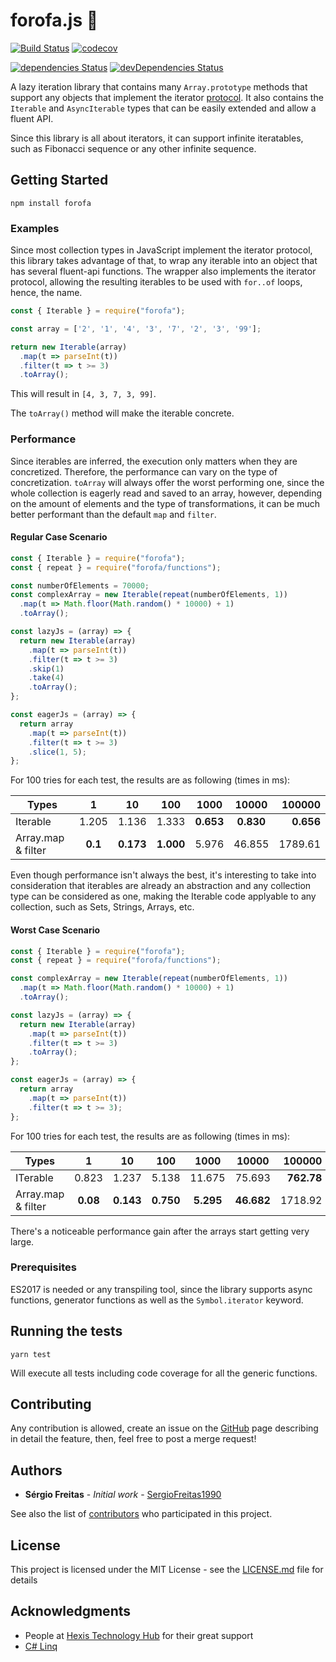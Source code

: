 # forofa.js 🥓

[![Build Status](https://travis-ci.org/sergioFreitas1990/forofa.svg?branch=master)](https://travis-ci.org/sergioFreitas1990/forofa)
[![codecov](https://codecov.io/gh/sergioFreitas1990/forofa/branch/master/graph/badge.svg)](https://codecov.io/gh/sergioFreitas1990/forofa)

[![dependencies Status](https://david-dm.org/sergioFreitas1990/forofa/status.svg)](https://david-dm.org/sergioFreitas1990/forofa)
[![devDependencies Status](https://david-dm.org/sergioFreitas1990/forofa/dev-status.svg)](https://david-dm.org/sergioFreitas1990/forofa?type=dev)

A lazy iteration library that contains many `Array.prototype` methods that support any objects that implement the iterator [protocol](https://developer.mozilla.org/en-US/docs/Web/JavaScript/Reference/Iteration_protocols). It also contains the `Iterable` and `AsyncIterable` types that can be easily extended and allow a fluent API.

Since this library is all about iterators, it can support infinite iteratables, such as Fibonacci sequence or any other infinite sequence.

## Getting Started

```npm install forofa```

### Examples

Since most collection types in JavaScript implement the iterator protocol, this library takes advantage of that, to wrap any iterable into an object that has several fluent-api functions. The wrapper also implements the iterator protocol, allowing the resulting iterables to be used with `for..of` loops, hence, the name.

```JavaScript
const { Iterable } = require("forofa");

const array = ['2', '1', '4', '3', '7', '2', '3', '99'];

return new Iterable(array)
  .map(t => parseInt(t))
  .filter(t => t >= 3)
  .toArray();
```
This will result in `[4, 3, 7, 3, 99]`.

The `toArray()` method will make the iterable concrete.

### Performance

Since iterables are inferred, the execution only matters when they are concretized. Therefore, the performance can vary on the type of concretization. `toArray` will always offer the worst performing one, since the whole collection is eagerly read and saved to an array, however, depending on the amount of elements and the type of transformations, it can be much better performant than the default `map` and `filter`.

#### Regular Case Scenario

```JavaScript
const { Iterable } = require("forofa");
const { repeat } = require("forofa/functions");

const numberOfElements = 70000;
const complexArray = new Iterable(repeat(numberOfElements, 1))
  .map(t => Math.floor(Math.random() * 10000) + 1)
  .toArray();

const lazyJs = (array) => {
  return new Iterable(array)
    .map(t => parseInt(t))
    .filter(t => t >= 3)
    .skip(1)
    .take(4)
    .toArray();
};

const eagerJs = (array) => {
  return array
    .map(t => parseInt(t))
    .filter(t => t >= 3)
    .slice(1, 5);
};
```

For 100 tries for each test, the results are as following (times in ms):

| Types                    | 1       | 10      | 100     | 1000    | 10000   | 100000  |
| -------------------------|:-------:|:-------:|:-------:|:-------:|:-------:|--------:|
| Iterable                 | 1.205   | 1.136   | 1.333   | **0.653** | **0.830** | **0.656** |
| Array.map & filter       | **0.1**   | **0.173** | **1.000** | 5.976   | 46.855  | 1789.61 |

Even though performance isn't always the best, it's interesting to take into consideration that iterables are already an abstraction and any collection type can be considered as one, making the Iterable code applyable to any collection, such as Sets, Strings, Arrays, etc.

#### Worst Case Scenario

```JavaScript
const { Iterable } = require("forofa");
const { repeat } = require("forofa/functions");

const complexArray = new Iterable(repeat(numberOfElements, 1))
  .map(t => Math.floor(Math.random() * 10000) + 1)
  .toArray();

const lazyJs = (array) => {
  return new Iterable(array)
    .map(t => parseInt(t))
    .filter(t => t >= 3)
    .toArray();
};

const eagerJs = (array) => {
  return array
    .map(t => parseInt(t))
    .filter(t => t >= 3);
};
```

For 100 tries for each test, the results are as following (times in ms):

| Types                    | 1       | 10      | 100     | 1000    | 10000   | 100000  |
| -------------------------|:-------:|:-------:|:-------:|:-------:|:-------:|--------:|
| ITerable                 | 0.823   | 1.237   | 5.138   | 11.675  | 75.693  | **762.78**|
| Array.map & filter       | **0.08**  | **0.143** | **0.750** | **5.295** | **46.682**| 1718.92 |

There's a noticeable performance gain after the arrays start getting very large.

### Prerequisites

ES2017 is needed or any transpiling tool, since the library supports async functions, generator functions as well as the `Symbol.iterator` keyword.

## Running the tests

```yarn test```

Will execute all tests including code coverage for all the generic functions.

## Contributing

Any contribution is allowed, create an issue on the [GitHub](https://github.com/sergioFreitas1990/forofa) page describing in detail the feature, then, feel free to post a merge request!

## Authors

* **Sérgio Freitas** - *Initial work* - [SergioFreitas1990](https://github.com/sergioFreitas1990)

See also the list of [contributors](https://github.com/sergioFreitas1990/forofa/graphs/contributors) who participated in this project.

## License

This project is licensed under the MIT License - see the [LICENSE.md](LICENSE.md) file for details

## Acknowledgments

* People at [Hexis Technology Hub](https://hexis-hub.com/#home) for their great support
* [C# Linq](https://docs.microsoft.com/en-us/dotnet/csharp/programming-guide/concepts/linq/getting-started-with-linq)

